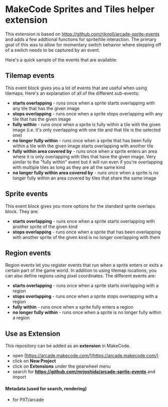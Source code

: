# MakeCode Sprites and Tiles helper extension

This extension is based on https://github.com/riknoll/arcade-sprite-events and adds a few addtional functions for sprite/tile interaction. The primary goal of this was to allow for momentary switch behavior where stepping off of a switch needs to be captured by an event.

Here's a quick sample of the events that are available:

## Tilemap events

This event block gives you a lot of events that are useful when using tilemaps. Here's an explanation of all of the different sub-events:

* **starts overlapping** - runs once when a sprite starts overlapping with any tile that has the given image
* **stops overlapping** - runs once when a sprite stops overlapping with any tile that has the given image
* **fully within** - runs once when a sprite is fully within a tile with the given image (i.e. it's only overlapping with one tile and that tile is the selected one)
* **no longer fully within** - runs once when a sprite that has been fully within a tile with the given image starts overlapping with another tile
* **fully within area covered by** - runs once when a sprite enters an area where it is only overlapping with tiles that have the given image. Very similar to the "fully within" event but it will run even if you're overlapping with multiple tiles as long as they are all the same kind
* **no longer fully within area covered by** - runs once when a sprite is no longer fully within an area covered by tiles that share the same image

## Sprite events

This event block gives you more options for the standard sprite overlaps block. They are:

* **starts overlapping** - runs once when a sprite starts overlapping with another sprite of the given kind
* **stops overlapping** - runs once when a sprite that has been overlapping with another sprite of the given kind is no longer overlapping with them

## **Region events**

Region events let you register events that run when a sprite enters or exits a certain part of the game world. In addition to using tilemap locations, you can also define regions using pixel coordinates. The different events are:

* **starts overlapping** - runs once when a sprite starts overlapping with a region
* **stops overlapping** - runs once when a sprite stops overlapping with a region
* **fully within** - runs once when a sprite fully enters a region
* **no longer fully within** - runs once when a sprite is no longer fully within a region


## Use as Extension

This repository can be added as an **extension** in MakeCode.

* open [https://arcade.makecode.com/](https://arcade.makecode.com/)
* click on **New Project**
* click on **Extensions** under the gearwheel menu
* search for **https://github.com/mrjoshida/arcade-sprite-events** and import


#### Metadata (used for search, rendering)

* for PXT/arcade
<script src="https://makecode.com/gh-pages-embed.js"></script><script>makeCodeRender("{{ site.makecode.home_url }}", "{{ site.github.owner_name }}/{{ site.github.repository_name }}");</script>
